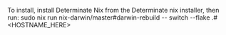To install, install Determinate Nix from the Determinate nix installer, then run:
sudo nix run nix-darwin/master#darwin-rebuild -- switch --flake .#<HOSTNAME_HERE>
